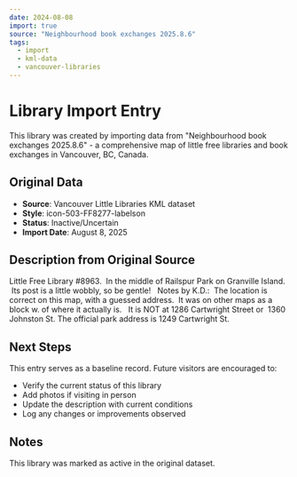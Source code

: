```yaml
---
date: 2024-08-08
import: true
source: "Neighbourhood book exchanges 2025.8.6"
tags:
  - import
  - kml-data
  - vancouver-libraries
---
```


# Library Import Entry

This library was created by importing data from "Neighbourhood book exchanges 2025.8.6" - a comprehensive map of little free libraries and book exchanges in Vancouver, BC, Canada.

## Original Data

- **Source**: Vancouver Little Libraries KML dataset
- **Style**: icon-503-FF8277-labelson
- **Status**: Inactive/Uncertain
- **Import Date**: August 8, 2025

## Description from Original Source

Little Free Library #8963.  In the middle of Railspur Park on Granville Island.  Its post is a little wobbly, so be gentle!  
Notes by K.D.:  The location is correct on this map, with a guessed address.  It was on other maps as a block w. of where it actually is.  
It is NOT at 1286 Cartwright Street or 
1360 Johnston St.
The official park address is 1249 Cartwright St.



## Next Steps

This entry serves as a baseline record. Future visitors are encouraged to:
- Verify the current status of this library
- Add photos if visiting in person
- Update the description with current conditions
- Log any changes or improvements observed

## Notes

This library was marked as active in the original dataset.
